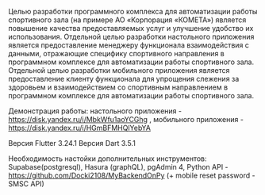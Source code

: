 Целью разработки программного комплекса для автоматизации работы спортивного зала (на примере АО «Корпорация «КОМЕТА») является повышение качества предоставляемых услуг и улучшение удобство их использования.
Отдельной целью разработки настольного приложения является предоставление менеджеру функционала взаимодействия с данными, отражающие специфику спортивного направления в программном комплексе для автоматизации работы спортивного зала.
Отдельной целью разработки мобильного приложения является предоставление клиенту функционала для упрощения слежения за здоровьем и взаимодействием со спортивным направлением в программном комплексе для автоматизации работы спортивного зала.

Демонстрация работы: настольного приложения - https://disk.yandex.ru/i/MbkWfu1aoYCGhg , мобильного приложения - https://disk.yandex.ru/i/HGmBFMHQlYebYA

Версия Flutter 3.24.1
Версия Dart 3.5.1

Необходимость настойки дополнительных инструментов:
Supabase(postgresql),
Hasura (graphQL),
pgAdmin 4,
Python API - https://github.com/Docki2108/MyBackendOnPy (+ mobile reset password - SMSC API)
